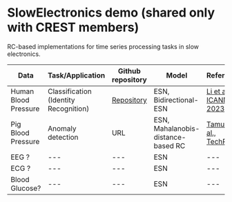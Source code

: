 # SlowElectronics demo (shared only with CREST members)

RC-based implementations for time series processing tasks in slow electronics.

| Data  | Task/Application | Github repository | Model | Reference | 
| ------------- | ------------- | ------------- | ------------ | ----------- | 
| Human Blood Pressure | Classification (Identity Recognition) | [Repository](https://github.com/Ziqiang-IRCN/ESN-Continuous-blood-pressure-data.git) | ESN, Bidirectional-ESN | [Li et al., ICANN, 2023](https://link.springer.com/chapter/10.1007/978-3-031-44216-2_2) | 
| Pig Blood Pressure  | Anomaly detection | URL | ESN, Mahalanobis-distance-based RC | [Tamura et al., TechRxiv](https://www.techrxiv.org/articles/preprint/Mahalanobis_Distance_of_Reservoir_States_for_Online_Time-Series_Anomaly_Detection/22678774) | 
| EEG ? | --- | --- | ESN | --- |
| ECG ? | --- | --- | ESN | --- |
| Blood Glucose? | --- | --- | ESN | --- |
